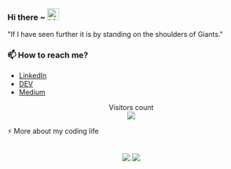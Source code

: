 ### Hi there ~ <img src="https://user-images.githubusercontent.com/1303154/88677602-1635ba80-d120-11ea-84d8-d263ba5fc3c0.gif" width="24px" alt="hi">

"If I have seen further it is by standing on the shoulders of Giants."

### 📫 How to reach me?
<!-- - [Twitter](https://twitter.com/monroy95)  -->
- [LinkedIn](https://www.linkedin.com/in/mariomonroyc/) 
- [DEV](https://dev.to/mmonroy_) 
- [Medium](https://m-monroyc22.medium.com)

<p align="center"> 
  Visitors count<br>
  <img src="https://profile-counter.glitch.me/monroy95/count.svg" />
</p>

<!-- <details> -->
<summary>⚡️ More about my coding life</summary>
<br />
<p align="center">
  <img src ="https://github-readme-stats.vercel.app/api?username=monroy95&show_icons=true&count_private=true&theme=darcula&hide_border=true&hide=issues,contribs&include_all_commits=true&bg_color=00000000">
  <img src ="https://github-readme-stats.vercel.app/api/top-langs/?username=monroy95&layout=compact&hide_border=true&theme=darcula&bg_color=00000000&langs_count=10">
</p>
<!-- </details> -->
